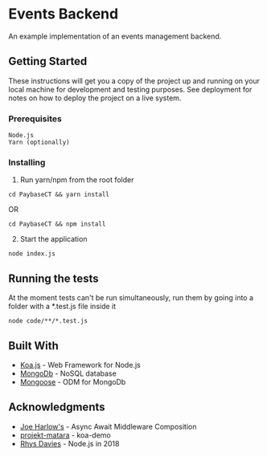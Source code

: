 # Events Backend

An example implementation of an events management backend. 

## Getting Started

These instructions will get you a copy of the project up and running on your local machine for development and testing purposes. See deployment for notes on how to deploy the project on a live system.

### Prerequisites

```
Node.js
Yarn (optionally)
```

### Installing

1. Run yarn/npm from the root folder

```
cd PaybaseCT && yarn install
```

OR
```
cd PaybaseCT && npm install
```

2. Start the application
```
node index.js
```

## Running the tests

At the moment tests can't be run simultaneously, run them by going into a folder with a *.test.js file inside it

```
node code/**/*.test.js
```

## Built With

* [Koa.js](https://koajs.com/) - Web Framework for Node.js
* [MongoDb](https://www.mongodb.com/) - NoSQL database
* [Mongoose](https://mongoosejs.com/) - ODM for MongoDb

## Acknowledgments

* [Joe Harlow's](http://fourthof5.com/async-await-middleware-composition) - Async Await Middleware Composition
* [projekt-matara](https://github.com/projekt-matara/koa-demo) - koa-demo
* [Rhys Davies](https://medium.com/jtribe/node-js-in-2018-full-stack-tutorial-with-koa-react-redux-sagas-and-mongodb-14a7efaee4d4) - Node.js in 2018
